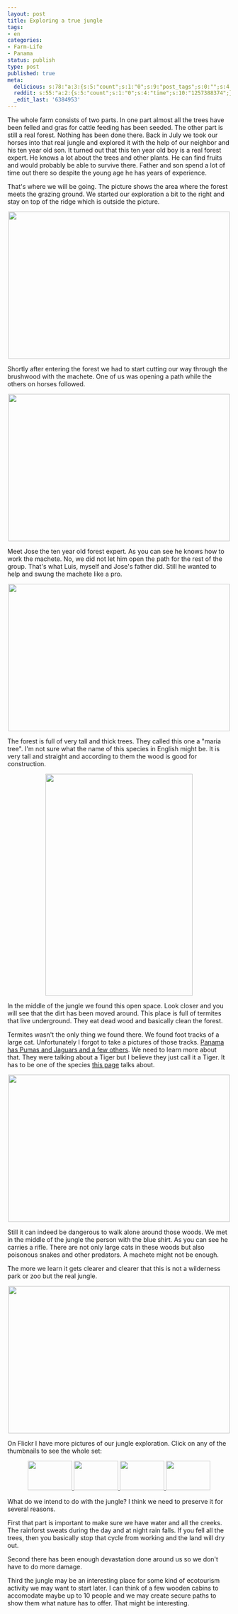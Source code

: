 ```yaml
---
layout: post
title: Exploring a true jungle
tags:
- en
categories:
- Farm-Life
- Panama
status: publish
type: post
published: true
meta:
  delicious: s:78:"a:3:{s:5:"count";s:1:"0";s:9:"post_tags";s:0:"";s:4:"time";s:10:"1257388372";}";
  reddit: s:55:"a:2:{s:5:"count";s:1:"0";s:4:"time";s:10:"1257388374";}";
  _edit_last: '6384953'
---
```

The whole farm consists of two parts. In one part almost all the trees have been felled and gras for cattle feeding has been seeded. The other part is still a real forest. Nothing has been done there. Back in July we took our horses into that real jungle and explored it with the help of our neighbor and his ten year old son. It turned out that this ten year old boy is a real forest expert. He knows a lot about the trees and other plants. He can find fruits and would probably be able to survive there. Father and son spend a lot of time out there so despite the young age he has years of experience.

That's where we will be going. The picture shows the area where the forest meets the grazing ground. We started our exploration a bit to the right and stay on top of the ridge which is outside the picture.

<a href="http://www.flickr.com/photos/34665899@N00/3973405816" title="View '' on Flickr.com"><div style="text-align:center;"><img src="http://farm3.static.flickr.com/2663/3973405816_62a07d7dfe.jpg" alt="" border="0" width="500" height="332" /></div></a>

Shortly after entering the forest we had to start cutting our way through the brushwood with the machete. One of us was opening a path while the others on horses followed.

<a href="http://www.flickr.com/photos/34665899@N00/3973404032" title="View '' on Flickr.com"><div style="text-align:center;"><img src="http://farm3.static.flickr.com/2617/3973404032_757bae23e3.jpg" alt="" border="0" width="500" height="332" /></div></a>

Meet Jose the ten year old forest expert. As you can see he knows how to work the machete. No, we did not let him open the path for the rest of the group. That's what Luis, myself and Jose's father did. Still he wanted to help and swung the machete like a pro.

<a href="http://www.flickr.com/photos/34665899@N00/3972634525" title="View '' on Flickr.com"><div style="text-align:center;"><img src="http://farm4.static.flickr.com/3442/3972634525_f1052142ff.jpg" alt="" border="0" width="500" height="332" /></div></a>

The forest is full of very tall and thick trees. They called this one a "maria tree". I'm not sure what the name of this species in English might be. It is very tall and straight and according to them the wood is good for construction.

<a href="http://www.flickr.com/photos/34665899@N00/3972621431" title="View '' on Flickr.com"><div style="text-align:center;"><img src="http://farm3.static.flickr.com/2578/3972621431_a211a2229a.jpg" alt="" border="0" width="332" height="500" /></div></a>

In the middle of the jungle we found this open space. Look closer and you will see that the dirt has been moved around. This place is full of termites that live underground. They eat dead wood and basically clean the forest.

Termites wasn't the only thing we found there. We found foot tracks of a large cat. Unfortunately I forgot to take a pictures of those tracks. <a href="http://www.ecotourismpanama.com/fauna/cats-large.htm">Panama has Pumas and Jaguars and a few others</a>. We need to learn more about that. They were talking about a Tiger but I believe they just call it a Tiger. It has to be one of the species <a href="http://www.ecotourismpanama.com/fauna/cats-large.htm">this page</a> talks about.

<a href="http://www.flickr.com/photos/34665899@N00/3973379014" title="View '' on Flickr.com"><div style="text-align:center;"><img src="http://farm3.static.flickr.com/2485/3973379014_e688c7b288.jpg" alt="" border="0" width="500" height="332" /></div></a>

Still it can indeed be dangerous to walk alone around those woods. We met in the middle of the jungle the person with the blue shirt. As you can see he carries a rifle. There are not only large cats in these woods but also poisonous snakes and other predators. A machete might not be enough.

The more we learn it gets clearer and clearer that this is not a wilderness park or zoo but the real jungle.

<a href="http://www.flickr.com/photos/34665899@N00/3972580809" title="View '' on Flickr.com"><div style="text-align:center;"><img src="http://farm3.static.flickr.com/2436/3972580809_40bf693499.jpg" alt="" border="0" width="500" height="332" /></div></a>

On Flickr I have more pictures of our jungle exploration. Click on any of the thumbnails to see the whole set:

<p align="center"> <a href="http://www.flickr.com/photos/stephan-schwab/sets/72157622373093821/" title="View '' on Flickr.com"><img src="http://farm4.static.flickr.com/3466/3973356536_e894e32368_t.jpg" alt="" border="0" width="100" height="66" /> <img src="http://farm3.static.flickr.com/2594/3973354674_f01e707cf1_t.jpg" alt="" border="0" width="100" height="66" /> <img src="http://farm3.static.flickr.com/2636/3972583849_d0c23f5de1_t.jpg" alt="" border="0" width="100" height="66" /> <img src="http://farm3.static.flickr.com/2552/3972582539_fc389b0e2c_t.jpg" alt="" border="0" width="100" height="66" /></a> </p>

What do we intend to do with the jungle? I think we need to preserve it for several reasons.

First that part is important to make sure we have water and all the creeks. The rainforst sweats during the day and at night rain falls. If you fell all the trees, then you basically stop that cycle from working and the land will dry out.

Second there has been enough devastation done around us so we don't have to do more damage.

Third the jungle may be an interesting place for some kind of ecotourism activity we may want to start later. I can think of a few wooden cabins to accomodate maybe up to 10 people and we may create secure paths to show them what nature has to offer. That might be interesting.

